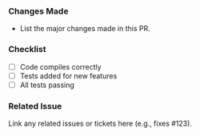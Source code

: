 ### Changes Made
- List the major changes made in this PR.

### Checklist
- [ ] Code compiles correctly
- [ ] Tests added for new features
- [ ] All tests passing

### Related Issue
Link any related issues or tickets here (e.g., fixes #123).
